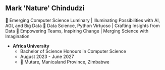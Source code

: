 ## Mark 'Nature' Chindudzi

🌟 Emerging Computer Science Luminary | Illuminating Possibilities with AI, AGI, and Big Data
🔬 Data Science, Python Virtuoso | Crafting Insights from Data
🚀 Empowering Teams, Inspiring Change | Merging Science with Imagination


- **Africa University**
  - Bachelor of Science Honours in Computer Science
  - August 2023 - June 2027
  - 📍 Mutare, Manicaland Province, Zimbabwe
<!---
marknature/marknature is a ✨ special ✨ repository because its `README.md` (this file) appears on your GitHub profile.
You can click the Preview link to take a look at your changes.
--->
